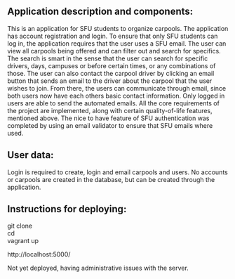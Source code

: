 ## Application description and components:  
This is an application for SFU students to organize carpools. The application has account registration and login. To ensure that only SFU students can log in, the application requires that the user uses a SFU email. The user can view all carpools being offered and can filter out and search for specifics. The search is smart in the sense that the user can search for specific drivers, days, campuses or before certain times, or any combinations of those. The user can also contact the carpool driver by clicking an email button that sends an email to the driver about the carpool that the user wishes to join. From there, the users can communicate through email, since both users now have each others basic contact information. Only logged in users are able to send the automated emails. All the core requirements of the project are implemented, along with certain quality-of-life features, mentioned above. The nice to have feature of SFU authentication was completed by using an email validator to ensure that SFU emails where used. 


## User data:  
Login is required to create, login and email carpools and users.
No accounts or carpools are created in the database, but can be created through the application.


## Instructions for deploying:  
git clone  
cd  
vagrant up  

http://localhost:5000/

Not yet deployed, having administrative issues with the server.